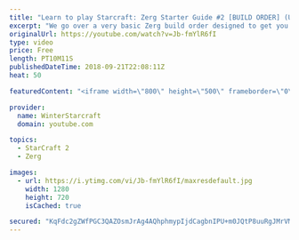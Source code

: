 ```yaml
---
title: "Learn to play Starcraft: Zerg Starter Guide #2 [BUILD ORDER] (Updated 2017 LOTV)"
excerpt: "We go over a very basic Zerg build order designed to get you into the midgame with a good economy and options. These guides are in no particular order, nor are they meant for COMPLETELY NEW (less than 10 games) players, instead are all meant to help improve generally!"
originalUrl: https://youtube.com/watch?v=Jb-fmYlR6fI
type: video
price: Free
length: PT10M11S
publishedDateTime: 2018-09-21T22:08:11Z
heat: 50

featuredContent: "<iframe width=\"800\" height=\"500\" frameborder=\"0\" src=\"https://www.youtube.com/embed/Jb-fmYlR6fI\" allow=\"accelerometer; autoplay; encrypted-media; gyroscope; picture-in-picture\" allowfullscreen></iframe>"

provider:
  name: WinterStarcraft
  domain: youtube.com

topics:
  - StarCraft 2
  - Zerg

images:
  - url: https://i.ytimg.com/vi/Jb-fmYlR6fI/maxresdefault.jpg
    width: 1280
    height: 720
    isCached: true

secured: "KqFdc2gZWfPGC3QAZOsmJrAg4AQhphmypIjdCagbnIPU+m0JQtP8uuRgJMrVMXFrByBA7cygAALhvb+nG6Miml9yQhGGk/JzzNUX4waAk+nTEcyUSKBGpxkq3KrmNabGi29bu4eSyP+VbHqjOkdz3E5ooOah5nvNTdYBPReMgAuBwQkEaDsFaZqJczVqzMqw1QNYbssyrVHb3Dx83wIWBglC11L1npJHAGrOtSOuX7nSBs0ARk0zwu+mBsG7MiEqM9FMPMCVKX5uffKgtLbo0P30V4gzENivqxH2uAyphEZLd9nDxZ4hLMHUcwOzoz0gvtYgZvz0Ec+tg2ZXCE+OLw7CkLricETBxSOYVW5zeZgFVFUlLLcni7H2BVihyWc1bEyXTy4tmwsXrEYaCtuyQame3aDmP1MTVzwhRoEEp6Q=;EY0vjFfV2/5ochGjAJ4XgQ=="
---
```


